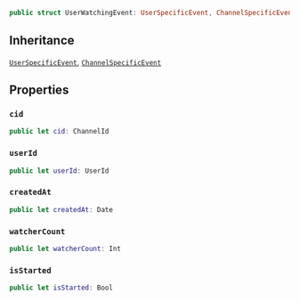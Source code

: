 
``` swift
public struct UserWatchingEvent: UserSpecificEvent, ChannelSpecificEvent 
```

## Inheritance

[`UserSpecificEvent`](UserSpecificEvent), [`ChannelSpecificEvent`](ChannelSpecificEvent)

## Properties

### `cid`

``` swift
public let cid: ChannelId
```

### `userId`

``` swift
public let userId: UserId
```

### `createdAt`

``` swift
public let createdAt: Date
```

### `watcherCount`

``` swift
public let watcherCount: Int
```

### `isStarted`

``` swift
public let isStarted: Bool
```
